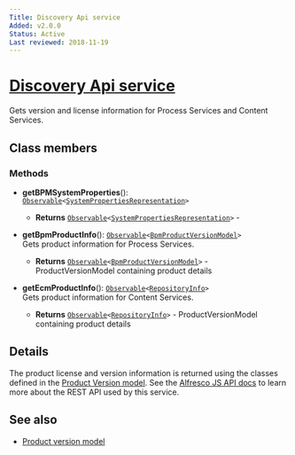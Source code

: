 ```yaml
---
Title: Discovery Api service
Added: v2.0.0
Status: Active
Last reviewed: 2018-11-19
---
```


# [Discovery Api service](lib/content-services/src/lib/common/services/discovery-api.service.ts "Defined in discovery-api.service.ts")

Gets version and license information for Process Services and Content Services.

## Class members

### Methods

-   **getBPMSystemProperties**(): [`Observable`](http://reactivex.io/documentation/observable.html)`<`[`SystemPropertiesRepresentation`](https://github.com/Alfresco/alfresco-js-api/blob/develop/src/api/activiti-rest-api/docs/SystemPropertiesRepresentation.md)`>`<br/>

    -   **Returns** [`Observable`](http://reactivex.io/documentation/observable.html)`<`[`SystemPropertiesRepresentation`](https://github.com/Alfresco/alfresco-js-api/blob/develop/src/api/activiti-rest-api/docs/SystemPropertiesRepresentation.md)`>` - 

-   **getBpmProductInfo**(): [`Observable`](http://reactivex.io/documentation/observable.html)`<`[`BpmProductVersionModel`](../../../lib/core/src/lib/models/product-version.model.ts)`>`<br/>
    Gets product information for Process Services.
    -   **Returns** [`Observable`](http://reactivex.io/documentation/observable.html)`<`[`BpmProductVersionModel`](../../../lib/core/src/lib/models/product-version.model.ts)`>` - ProductVersionModel containing product details
-   **getEcmProductInfo**(): [`Observable`](http://reactivex.io/documentation/observable.html)`<`[`RepositoryInfo`](../../../lib/core/src/lib/about/about-repository-info/repository-info.interface.ts)`>`<br/>
    Gets product information for Content Services.
    -   **Returns** [`Observable`](http://reactivex.io/documentation/observable.html)`<`[`RepositoryInfo`](../../../lib/core/src/lib/about/about-repository-info/repository-info.interface.ts)`>` - ProductVersionModel containing product details

## Details

The product license and version information is returned using the
classes defined in the [Product Version model](../models/product-version.model.md).
See the
[Alfresco JS API docs](https://github.com/Alfresco/alfresco-js-api/tree/master/src/alfresco-discovery-rest-api)
to learn more about the REST API used by this service.

## See also

-   [Product version model](../models/product-version.model.md)
